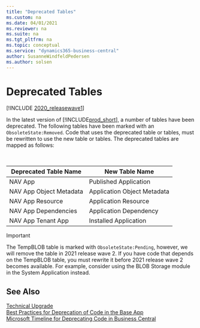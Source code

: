 ```yaml
---
title: "Deprecated Tables"
ms.custom: na
ms.date: 04/01/2021
ms.reviewer: na
ms.suite: na
ms.tgt_pltfrm: na
ms.topic: conceptual
ms.service: "dynamics365-business-central"
author: SusanneWindfeldPedersen
ms.author: solsen
---
```


# Deprecated Tables

[!INCLUDE [2020_releasewave1](../includes/2020_releasewave1.md)]

In the latest version of [!INCLUDE[prod_short](../developer/includes/prod_short.md)], a number of tables have been deprecated. The following tables have been marked with an `ObsoleteState:Removed`. Code that uses the deprecated table or tables, must be rewritten to use the new table or tables. The deprecated tables are mapped as follows:

<br>

|Deprecated Table Name|New Table Name|
|---------------------|--------------|
|NAV App| Published Application|
|NAV App Object Metadata| Application Object Metadata|
|NAV App Resource| Application Resource|
|NAV App Dependencies| Application Dependency|
|NAV App Tenant App| Installed Application|

> [!IMPORTANT]
> The TempBLOB table is marked with `ObsoleteState:Pending`, however, we will remove the table in 2021 release wave 2. If you have code that depends on the TempBLOB table, you must rewrite it before 2021 release wave 2 becomes available. For example, consider using the BLOB Storage module in the System Application instead.

## See Also

[Technical Upgrade](upgrade-technical-upgrade-v15-v16.md)  
[Best Practices for Deprecation of Code in the Base App](developer/devenv-deprecation-guidelines.md)  
[Microsoft Timeline for Deprecating Code in Business Central](devenv-deprecation-timeline.md)  